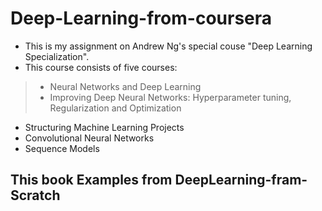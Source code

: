 # Deep-Learning-from-coursera
* This is my assignment on Andrew Ng's special couse "Deep Learning Specialization".
* This course consists of five courses:
>* Neural Networks and Deep Learning
>* Improving Deep Neural Networks: Hyperparameter tuning, Regularization and Optimization
- Structuring Machine Learning Projects
- Convolutional Neural Networks
- Sequence Models

## This book Examples from DeepLearning-fram-Scratch
